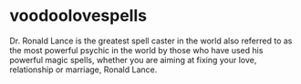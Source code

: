 # voodoolovespells
Dr. Ronald Lance is the greatest spell caster in the world also referred to as the most powerful psychic in the world by those who have used his powerful magic spells, whether you are aiming at fixing your love, relationship or marriage, Ronald Lance.
